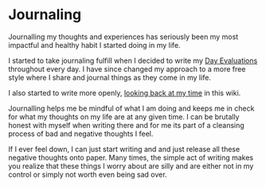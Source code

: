 # Journaling
Journalling my thoughts and experiences has seriously been my most impactful and healthy habit I started doing in my life.

I started to take journaling fulfill when I decided to write my [Day Evaluations](https://medium.com/@nikitavoloboev/day-evaluations-5706f31c9c5e) throughout every day. I have since changed my approach to a more free style where I share and journal things as they come in my life.

I also started to write more openly, [looking back at my time](../looking-back/looking-back.md) in this wiki.

Journalling helps me be mindful of what I am doing and keeps me in check for what my thoughts on my life are at any given time. I can be brutally honest with myself when writing there and for me its part of a cleansing process of bad and negative thoughts I feel.

If I ever feel down, I can just start writing and and just release all these negative thoughts onto paper. Many times, the simple act of writing makes you realize that these things I worry about are silly and are either not in my control or simply not worth even being sad over.

